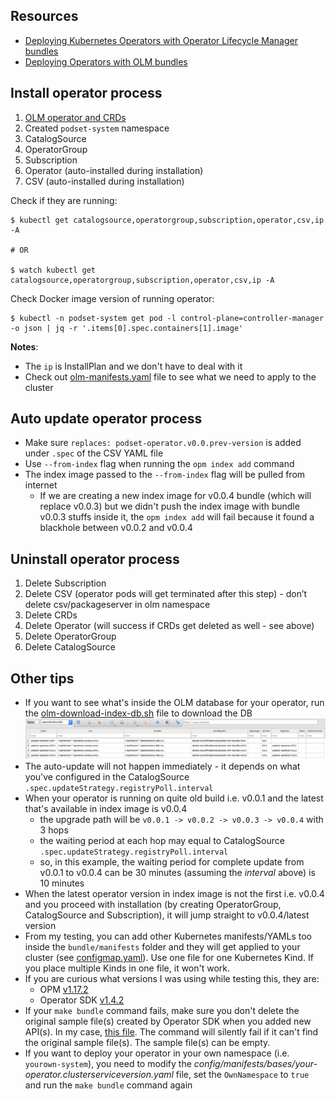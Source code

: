 ## Resources

* [Deploying Kubernetes Operators with Operator Lifecycle Manager bundles](https://developers.redhat.com/blog/2021/02/08/deploying-kubernetes-operators-with-operator-lifecycle-manager-bundles)
* [Deploying Operators with OLM bundles](https://www.redhat.com/en/blog/deploying-operators-olm-bundles)

## Install operator process

1. [OLM operator and CRDs](https://github.com/operator-framework/operator-lifecycle-manager/releases)
2. Created `podset-system` namespace
3. CatalogSource
4. OperatorGroup
5. Subscription
6. Operator (auto-installed during installation)
7. CSV (auto-installed during installation)

Check if they are running:

```
$ kubectl get catalogsource,operatorgroup,subscription,operator,csv,ip -A

# OR

$ watch kubectl get catalogsource,operatorgroup,subscription,operator,csv,ip -A
```

Check Docker image version of running operator:

```
$ kubectl -n podset-system get pod -l control-plane=controller-manager -o json | jq -r '.items[0].spec.containers[1].image'
```

**Notes**:

* The `ip` is InstallPlan and we don't have to deal with it
* Check out [olm-manifests.yaml](olm-manifests.yaml) file to see what we need to apply to the cluster

## Auto update operator process

* Make sure `replaces: podset-operator.v0.0.prev-version` is added under `.spec` of the CSV YAML file
* Use `--from-index` flag when running the `opm index add` command
* The index image passed to the `--from-index` flag will be pulled from internet
    * If we are creating a new index image for v0.0.4 bundle (which will replace v0.0.3) but we didn't push the index image with bundle v0.0.3 stuffs inside it, the `opm index add` will fail because it found a blackhole between v0.0.2 and v0.0.4

## Uninstall operator process

1. Delete Subscription
2. Delete CSV (operator pods will get terminated after this step) - don’t delete csv/packageserver in olm namespace
3. Delete CRDs
4. Delete Operator (will success if CRDs get deleted as well - see above)
5. Delete OperatorGroup
6. Delete CatalogSource

## Other tips

* If you want to see what's inside the OLM database for your operator, run the [olm-download-index-db.sh](olm-download-index-db.sh) file to download the DB
    ![](docs/images/db-example.png)
* The auto-update will not happen immediately - it depends on what you've configured in the CatalogSource `.spec.updateStrategy.registryPoll.interval`
* When your operator is running on quite old build i.e. v0.0.1 and the latest that's available in index image is v0.0.4
    * the upgrade path will be `v0.0.1 -> v0.0.2 -> v0.0.3 -> v0.0.4` with 3 hops
    * the waiting period at each hop may equal to CatalogSource `.spec.updateStrategy.registryPoll.interval`
    * so, in this example, the waiting period for complete update from v0.0.1 to v0.0.4 can be 30 minutes (assuming the _interval_ above) is 10 minutes
* When the latest operator version in index image is not the first i.e. v0.0.4 and you proceed with installation (by creating OperatorGroup, CatalogSource and Subscription), it will jump straight to v0.0.4/latest version
* From my testing, you can add other Kubernetes manifests/YAMLs too inside the `bundle/manifests` folder and they will get applied to your cluster (see [configmap.yaml](configmap.yaml)). Use one file for one Kubernetes Kind. If you place multiple Kinds in one file, it won't work.
* If you are curious what versions I was using while testing this, they are:
    * OPM [v1.17.2](https://github.com/operator-framework/operator-registry/releases/tag/v1.17.2)
    * Operator SDK [v1.4.2](https://github.com/operator-framework/operator-sdk/releases/tag/v1.4.2)
* If your `make bundle` command fails, make sure you don't delete the original sample file(s) created by Operator SDK when you added new API(s). In my case, [this file](https://github.com/zulhfreelancer/podset-operator/blob/master/config/samples/app_v1alpha1_podset.yaml). The command will silently fail if it can't find the original sample file(s). The sample file(s) can be empty.
* If you want to deploy your operator in your own namespace (i.e. `yourown-system`), you need to modify the _config/manifests/bases/your-operator.clusterserviceversion.yaml_ file, set the `OwnNamespace` to `true` and run the `make bundle` command again
